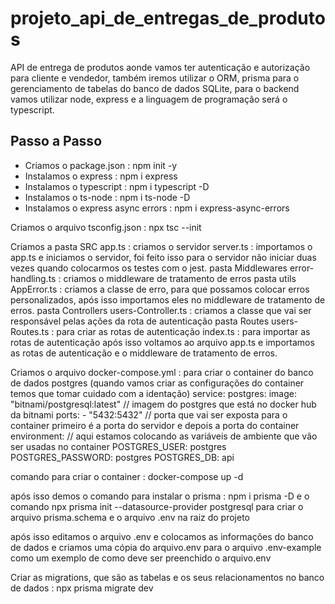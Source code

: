 # projeto_api_de_entregas_de_produtos
API de entrega de produtos aonde vamos ter autenticação e autorização para cliente e vendedor, também iremos utilizar o ORM, prisma para o gerenciamento de tabelas do banco de dados SQLite,  para o backend vamos utilizar node, express e a linguagem de programação será o typescript.

## Passo a Passo
- Criamos o package.json : npm init -y
- Instalamos o express : npm i express
- Instalamos o typescript : npm i typescript -D
- Instalamos o ts-node : npm i ts-node -D
- Instalamos o express async errors : npm i express-async-errors

Criamos o arquivo tsconfig.json : npx tsc --init

Criamos a pasta SRC
  app.ts : criamos o servidor
  server.ts : importamos o app.ts e iniciamos o servidor, foi feito isso para o servidor não iniciar duas vezes quando colocarmos os testes com o jest.
  pasta Middlewares
    error-handling.ts : criamos o middleware de tratamento de erros
  pasta utils
    AppError.ts : criamos a classe de erro, para que possamos colocar erros personalizados, após isso importamos eles no middleware de tratamento de erros.
  pasta Controllers
      users-Controller.ts : criamos a classe que vai ser responsável pelas ações da rota de autenticação
  pasta Routes
      users-Routes.ts : para criar as rotas de autenticação
      index.ts : para importar as rotas de autenticação
após isso voltamos ao arquivo app.ts e importamos as rotas de autenticação e o middleware de tratamento de erros.

Criamos o arquivo docker-compose.yml : para criar o container do banco de dados postgres (quando vamos criar as configurações do container temos que tomar cuidado com a identação)
  service:
  postgres:
    image: "bitnami/postgresql:latest" // imagem do postgres que está  no docker hub da bitnami
    ports: 
      - "5432:5432" // porta que vai ser exposta para o container primeiro é a porta do servidor e depois a porta do container
    environment: // aqui estamos colocando as variáveis de ambiente que vão ser usadas no container
      POSTGRES_USER: postgres
      POSTGRES_PASSWORD: postgres
      POSTGRES_DB: api

comando para criar o container : docker-compose up -d

após isso demos o comando para instalar o prisma : npm i prisma -D e o comando npx prisma init --datasource-provider postgresql para criar o arquivo prisma.schema e o arquivo .env na raiz do projeto

após isso editamos o arquivo .env e colocamos as informações do banco de dados e criamos uma cópia do arquivo.env para o arquivo .env-example como um exemplo de como deve ser preenchido o arquivo.env

Criar as migrations, que são as tabelas e os seus relacionamentos no banco de dados : npx prisma migrate dev

### 